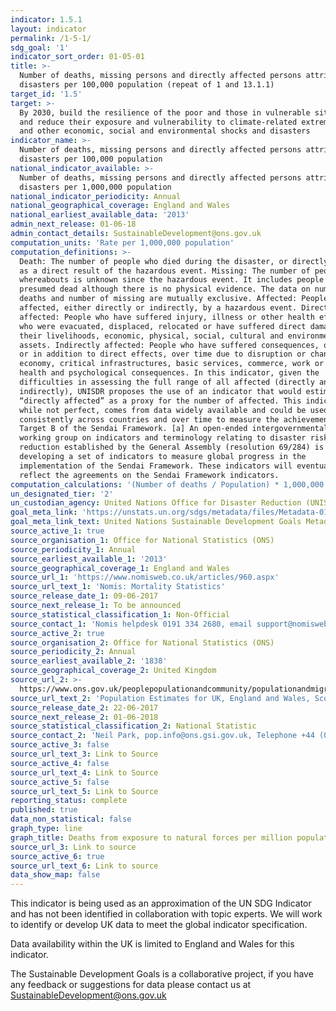 ```yaml
---
indicator: 1.5.1
layout: indicator
permalink: /1-5-1/
sdg_goal: '1'
indicator_sort_order: 01-05-01
title: >-
  Number of deaths, missing persons and directly affected persons attributed to
  disasters per 100,000 population (repeat of 1 and 13.1.1)
target_id: '1.5'
target: >-
  By 2030, build the resilience of the poor and those in vulnerable situations
  and reduce their exposure and vulnerability to climate-related extreme events
  and other economic, social and environmental shocks and disasters
indicator_name: >-
  Number of deaths, missing persons and directly affected persons attributed to
  disasters per 100,000 population
national_indicator_available: >-
  Number of deaths, missing persons and directly affected persons attributed to
  disasters per 1,000,000 population
national_indicator_periodicity: Annual
national_geographical_coverage: England and Wales
national_earliest_available_data: '2013'
admin_next_release: 01-06-18
admin_contact_details: SustainableDevelopment@ons.gov.uk
computation_units: 'Rate per 1,000,000 population'
computation_definitions: >-
  Death: The number of people who died during the disaster, or directly after,
  as a direct result of the hazardous event. Missing: The number of people whose
  whereabouts is unknown since the hazardous event. It includes people who are
  presumed dead although there is no physical evidence. The data on number of
  deaths and number of missing are mutually exclusive. Affected: People who are
  affected, either directly or indirectly, by a hazardous event. Directly
  affected: People who have suffered injury, illness or other health effects;
  who were evacuated, displaced, relocated or have suffered direct damage to
  their livelihoods, economic, physical, social, cultural and environmental
  assets. Indirectly affected: People who have suffered consequences, other than
  or in addition to direct effects, over time due to disruption or changes in
  economy, critical infrastructures, basic services, commerce, work or social,
  health and psychological consequences. In this indicator, given the
  difficulties in assessing the full range of all affected (directly and
  indirectly), UNISDR proposes the use of an indicator that would estimate
  “directly affected” as a proxy for the number of affected. This indicator,
  while not perfect, comes from data widely available and could be used
  consistently across countries and over time to measure the achievement of the
  Target B of the Sendai Framework. [a] An open-ended intergovernmental expert
  working group on indicators and terminology relating to disaster risk
  reduction established by the General Assembly (resolution 69/284) is
  developing a set of indicators to measure global progress in the
  implementation of the Sendai Framework. These indicators will eventually
  reflect the agreements on the Sendai Framework indicators.
computation_calculations: '(Number of deaths / Population) * 1,000,000'
un_designated_tier: '2'
un_custodian_agency: United Nations Office for Disaster Reduction (UNISDR)
goal_meta_link: 'https://unstats.un.org/sdgs/metadata/files/Metadata-01-05-01.pdf '
goal_meta_link_text: United Nations Sustainable Development Goals Metadata (PDF 224 KB)
source_active_1: true
source_organisation_1: Office for National Statistics (ONS)
source_periodicity_1: Annual
source_earliest_available_1: '2013'
source_geographical_coverage_1: England and Wales
source_url_1: 'https://www.nomisweb.co.uk/articles/960.aspx'
source_url_text_1: 'Nomis: Mortality Statistics'
source_release_date_1: 09-06-2017
source_next_release_1: To be announced
source_statistical_classification_1: Non-Official
source_contact_1: 'Nomis helpdesk 0191 334 2680, email support@nomisweb.co.uk'
source_active_2: true
source_organisation_2: Office for National Statistics (ONS)
source_periodicity_2: Annual
source_earliest_available_2: '1838'
source_geographical_coverage_2: United Kingdom
source_url_2: >-
  https://www.ons.gov.uk/peoplepopulationandcommunity/populationandmigration/populationestimates/datasets/populationestimatesforukenglandandwalesscotlandandnorthernireland
source_url_text_2: 'Population Estimates for UK, England and Wales, Scotland and Northern Ireland'
source_release_date_2: 22-06-2017
source_next_release_2: 01-06-2018
source_statistical_classification_2: National Statistic
source_contact_2: 'Neil Park, pop.info@ons.gsi.gov.uk, Telephone +44 (0)1329 444661'
source_active_3: false
source_url_text_3: Link to Source
source_active_4: false
source_url_text_4: Link to Source
source_active_5: false
source_url_text_5: Link to Source
reporting_status: complete
published: true
data_non_statistical: false
graph_type: line
graph_title: Deaths from exposure to natural forces per million population
source_url_3: Link to source
source_active_6: true
source_url_text_6: Link to source
data_show_map: false
---
```

This indicator is being used as an approximation of the UN SDG Indicator and has not been identified in collaboration with topic experts. We will work to identify or develop UK data to meet the global indicator specification.

Data availability within the UK is limited to England and Wales for this indicator.
  
The Sustainable Development Goals is a collaborative project, if you have any feedback or suggestions for data please contact us at <SustainableDevelopment@ons.gov.uk>
